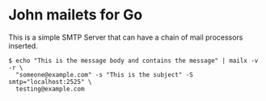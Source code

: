 # John mailets for Go

This is a simple SMTP Server that can have a chain of mail processors inserted.

```
$ echo "This is the message body and contains the message" | mailx -v -r \
  "someone@example.com" -s "This is the subject" -S smtp="localhost:2525" \
  testing@example.com
```
